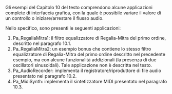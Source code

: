 Gli esempi del Capitolo 10 del testo comprendono alcune applicazioni complete di interfaccia grafica, con la quale è possibile variare il valore di un controllo o iniziare/arrestare il flusso audio.

Nello specifico, sono presenti le seguenti applicazioni:

1. Pa_RegaliaMitra1: il filtro equalizzatore di Regalia-Mitra del primo ordine, descritto nel paragrafo 10.1.
2. Pa_RegaliaMitra2: un esempio bonus che contiene lo stesso filtro equalizzatore di Regalia-Mitra del primo ordine descritto nel precedente esempio, ma con alcune funzionalità addizionali (la presenza di due oscillatori sinusoidali). Tale applicazione non è descritta nel testo.
3. Pa_AudioRecorder: implementa il registratore/riproduttore di file audio presentato nel paragrafo 10.2.
4. Pa_MidiSynth: implementa il sintetizzatore MIDI presentato nel paragrafo 10.3.
